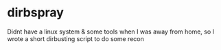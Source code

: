 # dirbspray
Didnt have a linux system & some tools when I was away from home, so I wrote a short dirbusting script to do some recon
